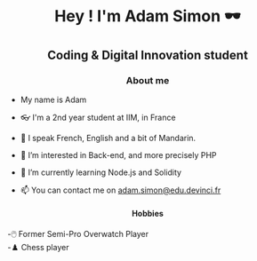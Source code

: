 <h1 align="center"> Hey ! I'm Adam Simon 🕶️ </h1>
<h2 align="center"> Coding & Digital Innovation student </h2>


<h3 align="center"> About me </h3>

- My name is Adam
- 👓 I'm a 2nd year student at IIM, in France

- 🚩 I speak French, English and a bit of Mandarin.

- 👀 I’m interested in Back-end, and more precisely PHP

- 🌱 I’m currently learning Node.js and Solidity

- 📫 You can contact me on adam.simon@edu.devinci.fr

<h4 align="center"> Hobbies </h4>
-🖱️ Former Semi-Pro Overwatch Player
<br>
-♟️ Chess player 



<!---
MortyOW/MortyOW is a ✨ special ✨ repository because its `README.md` (this file) appears on your GitHub profile.
You can click the Preview link to take a look at your changes.
--->
